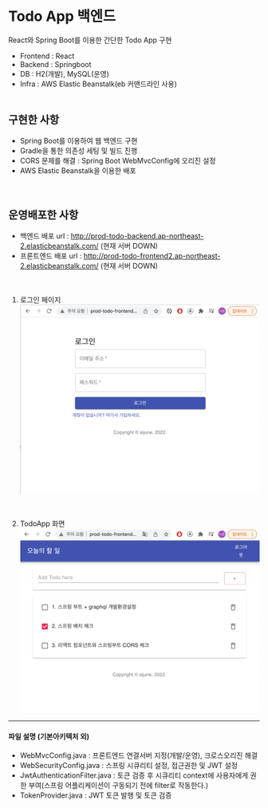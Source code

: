 # Todo App 백엔드

React와 Spring Boot를 이용한 간단한 Todo App 구현

- Frontend : React
- Backend : Springboot
- DB : H2(개발), MySQL(운영)
- Infra : AWS Elastic Beanstalk(eb 커맨드라인 사용)
  </br></br>

## 구현한 사항

- Spring Boot를 이용하여 웹 백엔드 구현
- Gradle을 통한 의존성 세팅 및 빌드 진행
- CORS 문제를 해결 : Spring Boot WebMvcConfig에 오리진 설정
- AWS Elastic Beanstalk을 이용한 배포  
  </br></br>

## 운영배포한 사항

- 백엔드 배포 url : http://prod-todo-backend.ap-northeast-2.elasticbeanstalk.com/ (현재 서버 DOWN)
- 프론트엔드 배포 url : http://prod-todo-frontend2.ap-northeast-2.elasticbeanstalk.com/ (현재 서버 DOWN)</br></br></br>
  
1. 로그인 페이지
   ![로그인페이지](./img/로그인페이지.png)</br></br></br>

2. TodoApp 화면
   ![메인페이지](./img/메인페이지.png)

---

#### 파일 설명 (기본아키텍처 외)

- WebMvcConfig.java : 프론트엔드 연결서버 지정(개발/운영), 크로스오리진 해결
- WebSecurityConfig.java : 스프링 시큐리티 설정, 접근권한 및 JWT 설정
- JwtAuthenticationFilter.java : 토큰 검증 후 시큐리티 context에 사용자에게 권한 부여(스프링 어플리케이션이 구동되기 전에 filter로 작동한다.)
- TokenProvider.java : JWT 토큰 발행 및 토큰 검증
